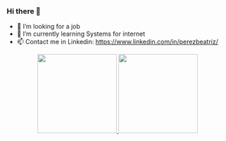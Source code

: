 ### Hi there 👋

- 💼 I’m looking for a job 
- 🌱 I’m currently learning Systems for internet
- 📫 Contact me in Linkedin: https://www.linkedin.com/in/perezbeatriz/

<div align="center">
  <a href="https://github.com/Bee-Pirez">
  <img height="180em" src="https://github-readme-stats.vercel.app/api?username=Bee-Pirez&show_icons=true&theme=radical&include_all_commits=true&count_private=true"/>
  <img height="180em" src="https://github-readme-stats.vercel.app/api/top-langs/?username=Bee-Pirez&layout=compact&langs_count=7&theme=radical"/>
</div>
